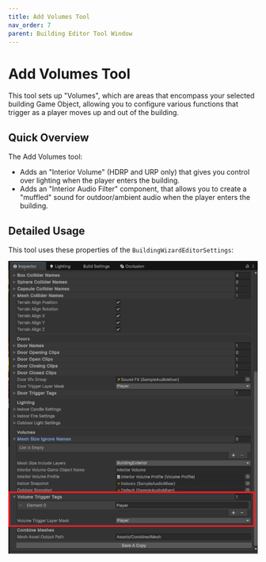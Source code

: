 ```yaml
---
title: Add Volumes Tool
nav_order: 7
parent: Building Editor Tool Window
---
```


# Add Volumes Tool

This tool sets up "Volumes", which are areas that encompass your selected building Game Object, allowing you to configure various functions that trigger as a player moves up and out of the building.

## Quick Overview

The Add Volumes tool:

- Adds an "Interior Volume" (HDRP and URP only) that gives you control over lighting when the player enters the building.
- Adds an "Interior Audio Filter" component, that allows you to create a "muffled" sound for outdoor/ambient audio when the player enters the building.

## Detailed Usage

This tool uses these properties of the `BuildingWizardEditorSettings`:

![](..\media\volumetoolsettings.png)
